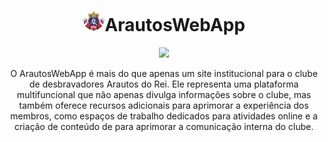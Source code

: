 <div align="center">
    <h1><img src="imgs/Logo-AR.png" alt="logo" width="" height="33">ArautosWebApp</h1>
    <p align="center">
        <img
            src="http://img.shields.io/static/v1?label=STATUS&message=EM%20DESENVOLVIMENTO&color=GREEN&style=for-the-badge" />
    </p>
    <p>
O ArautosWebApp é mais do que apenas um site institucional para o clube de desbravadores Arautos do Rei. Ele representa uma plataforma multifuncional que não apenas divulga informações sobre o clube, mas também oferece recursos adicionais para aprimorar a experiência dos membros, como espaços de trabalho dedicados para atividades online e a criação de conteúdo de para aprimorar a comunicação interna do clube.
    </p>
</div>
